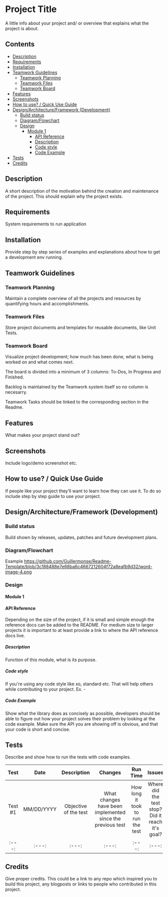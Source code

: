 # Project Title
A little info about your project and/ or overview that explains what the project is about.
## Contents
  * [Description](#description)
  * [Requirements](#requirements)
  * [Installation](#installation)
  * [Teamwork Guidelines](#teamwork-guidelines)
    + [Teamwork Planning](#teamwork-planning)
    + [Teamwork Files](#teamwork-files)
    + [Teamwork Board](#teamwork-board)
  * [Features](#features)
  * [Screenshots](#screenshots)
  * [How to use? / Quick Use Guide](#how-to-use----quick-use-guide)
  * [Design/Architecture/Framework (Development)](#design-architecture-framework--development-)
    + [Build status](#build-status)
    + [Diagram/Flowchart](#diagram-flowchart)
    + [Design](#design)
      - [Module 1](#module-1)
        * [API Reference](#api-reference)
        * [Description](#description-1)
        * [Code style](#code-style)
        * [Code Example](#code-example)
  * [Tests](#tests)
  * [Credits](#credits)

## Description
A short description of the motivation behind the creation and maintenance of the project. This should explain why the project exists.

## Requirements
System requirements to run application

## Installation
Provide step by step series of examples and explanations about how to get a development env running.

## Teamwork Guidelines

### Teamwork Planning
Maintain a complete overview of all the projects and resources by quantifying hours and accomplishments.

### Teamwork Files
Store project documents and templates for reusable documents, like Unit Tests.

### Teamwork Board
Visualize project development; how much has been done, what is being worked on and what comes next. 

The board is divided into a minimum of 3 columns: To-Dos, In Progress and Finished. 

Backlog is maintained by the Teamwork system itself so no column is necesarry.

Teamwork Tasks should be linked to the corresponding section in the Readme.

## Features
What makes your project stand out? 

## Screenshots
Include logo/demo screenshot etc.

## How to use? / Quick Use Guide
If people like your project they’ll want to learn how they can use it. To do so include step by step guide to use your project.

## Design/Architecture/Framework (Development)

### Build status
Build shown by releases, updates, patches and future development plans.

### Diagram/Flowchart
Example
https://github.com/Guillermonse/Readme-Template/blob/3c188488e7e68ba6c4667212604f72a8eafb9d32/word-image-4.png
### Design

#### Module 1

#### API Reference
Depending on the size of the project, if it is small and simple enough the reference docs can be added to the README. For medium size to larger projects it is important to at least provide a link to where the API reference docs live.

##### Description
Function of this module, what is its purpose.

##### Code style
If you're using any code style like xo, standard etc. That will help others while contributing to your project. Ex. -

##### Code Example
Show what the library does as concisely as possible, developers should be able to figure out how your project solves their problem by looking at the code example. Make sure the API you are showing off is obvious, and that your code is short and concise.

## Tests
Describe and show how to run the tests with code examples.

| Test | Date | Description | Changes | Run Time | Issues | Possible Fixes |
| :---: | :---: | :---: | :---: | :---: | :---: | :---: |
| Test #1 | MM/DD/YYYY | Objective of the test | What changes have been implemented since the previous test | How long it took to run the test | Where did the test stop? Did it reach it's goal? | Brainstorm possible solutions |
| :---: | :---: | :---: | :---: | :---: | :---: | :---: |

## Credits
Give proper credits. This could be a link to any repo which inspired you to build this project, any blogposts or links to people who contributed in this project.

